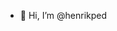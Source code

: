 - 👋 Hi, I’m @henrikped


<!---
henrikped/henrikped is a ✨ special ✨ repository because its `README.md` (this file) appears on your GitHub profile.
You can click the Preview link to take a look at your changes.
--->
